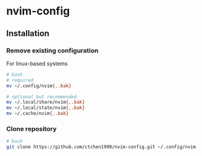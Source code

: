 # nvim-config

## Installation

### Remove existing configuration

For linux-based systems
```bash
# bash
# required
mv ~/.config/nvim{,.bak}

# optional but recommended
mv ~/.local/share/nvim{,.bak}
mv ~/.local/state/nvim{,.bak}
mv ~/.cache/nvim{,.bak}
```

### Clone repository

```bash
# bash
git clone https://github.com/ctchen1999/nvim-config.git ~/.config/nvim
```


